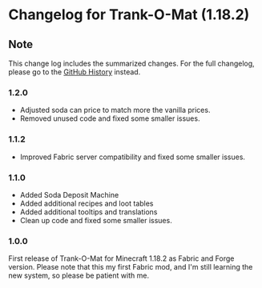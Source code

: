 # Changelog for Trank-O-Mat (1.18.2)

## Note

This change log includes the summarized changes.
For the full changelog, please go to the [GitHub History][history] instead.

### 1.2.0

- Adjusted soda can price to match more the vanilla prices.
- Removed unused code and fixed some smaller issues.

### 1.1.2

- Improved Fabric server compatibility and fixed some smaller issues.

### 1.1.0

- Added Soda Deposit Machine
- Added additional recipes and loot tables
- Added additional tooltips and translations
- Clean up code and fixed some smaller issues.

### 1.0.0

First release of Trank-O-Mat for Minecraft 1.18.2 as Fabric and Forge version.
Please note that this my first Fabric mod, and I'm still learning the new system, so please be
patient with me.

[history]: https://github.com/MarkusBordihn/BOs-Trank-O-Mat/commits/